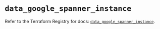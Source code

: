 # `data_google_spanner_instance`

Refer to the Terraform Registry for docs: [`data_google_spanner_instance`](https://registry.terraform.io/providers/hashicorp/google/5.39.0/docs/data-sources/spanner_instance).
